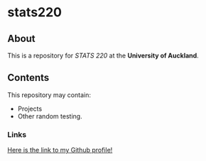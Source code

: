 # stats220

## About

This is a repository for *STATS 220* at the **University of Auckland**.

## Contents

This repository may contain:

* Projects
* Other random testing.

### Links

[Here is the link to my Github profile!](https://github.com/devonwbanks)
